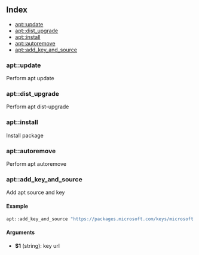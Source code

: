 ## Index

* [apt::update](#aptupdate)
* [apt::dist_upgrade](#aptdist_upgrade)
* [apt::install](#aptinstall)
* [apt::autoremove](#aptautoremove)
* [apt::add_key_and_source](#aptadd_key_and_source)

### apt::update

Perform apt update

### apt::dist_upgrade

Perform apt dist-upgrade

### apt::install

Install package

### apt::autoremove

Perform apt autoremove

### apt::add_key_and_source

Add apt source and key

#### Example

```bash
apt::add_key_and_source "https://packages.microsoft.com/keys/microsoft.asc" "packages.microsoft" "https://packages.microsoft.com/repos/code stable main" "vscode" || softfail || return $?
```

#### Arguments

* **$1** (string): key url

